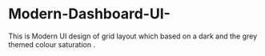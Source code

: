 # Modern-Dashboard-UI-
This is Modern UI design of grid layout which based on a dark and the grey themed colour saturation .
